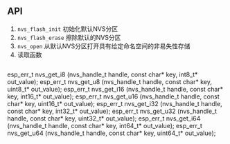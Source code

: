 ## API
1. `nvs_flash_init` 初始化默认NVS分区
2.  `nvs_flash_erase` 擦除默认的NVS分区
3.  `nvs_open` 从默认NVS分区打开具有给定命名空间的非易失性存储
4.  读取函数
	```c
esp_err_t nvs_get_i8  (nvs_handle_t handle, const char* key, int8_t* out_value);
esp_err_t nvs_get_u8  (nvs_handle_t handle, const char* key, uint8_t* out_value);
esp_err_t nvs_get_i16 (nvs_handle_t handle, const char* key, int16_t* out_value);
esp_err_t nvs_get_u16 (nvs_handle_t handle, const char* key, uint16_t* out_value);
esp_err_t nvs_get_i32 (nvs_handle_t handle, const char* key, int32_t* out_value);
esp_err_t nvs_get_u32 (nvs_handle_t handle, const char* key, uint32_t* out_value);
esp_err_t nvs_get_i64 (nvs_handle_t handle, const char* key, int64_t* out_value);
esp_err_t nvs_get_u64 (nvs_handle_t handle, const char* key, uint64_t* out_value);
```



